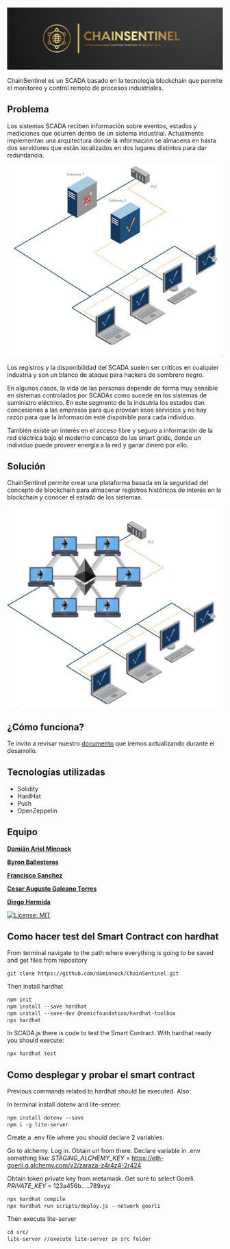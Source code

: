 
![image](https://github.com/daminnock/ChainSentinel/blob/main/images/Logo.png)

ChainSentinel es un SCADA basado en la tecnología blockchain que permite el monitoreo y control remoto de procesos industriales.

## Problema

Los sistemas SCADA reciben información sobre eventos, estados y mediciones que ocurren dentro de un sistema industrial.
Actualmente implementan una arquitectura donde la información se almacena en hasta dos servidores que están localizados en dos lugares distintos para dar redundancia.

![image](https://github.com/daminnock/ChainSentinel/blob/main/images/Redundant_Convencional_SCADA_Architecture.JPG)

Los registros y la disponibilidad del SCADA suelen ser críticos en cualquier industria y son un blanco de ataque para hackers de sombrero negro.

En algunos casos, la vida de las personas depende de forma muy sensible en sistemas controlados por SCADAs como sucede en los sistemas de suministro eléctrico. En este segmento de la indsutria los estados dan concesiones a las empresas para que provean esos servicios y no hay razón para que la información esté disponible para cada individuo.

También existe un interés en el acceso libre y seguro a información de la red eléctrica bajo el moderno concepto de las smart grids, donde un individuo puede proveer energía a la red y ganar dinero por ello.


## Solución

ChainSentinel permite crear una plataforma basada en la seguridad del concepto de blockchain para almacenar registros históricos de interés en la blockchain y conocer el estado de los sistemas.

![image](https://github.com/daminnock/ChainSentinel/blob/main/images/Blockchain_SCADA_Architecture.JPG)


## ¿Cómo funciona?

Te invito a revisar nuestro [documento](https://github.com/daminnock/ChainSentinel/blob/main/descentralized_SCADA.pdf) que iremos actualizando durante el desarrollo.


## Tecnologías utilizadas

  - Solidity
  - HardHat
  - Push
  - OpenZeppelin

## Equipo

[**Damián Ariel Minnock**](https://github.com/daminnock)

[**Byron Ballesteros**](https://github.com/byronfba)

[**Francisco Sanchez**](https://github.com/fjsanchezm)

[**Cesar Augusto Galeano Torres**](https://github.com/cesargaleano)

[**Diego Hermida**](https://github.com/die-h)


[![License: MIT](https://img.shields.io/badge/License-MIT-yellow.svg)](https://opensource.org/licenses/MIT)

## Como hacer test del Smart Contract con hardhat

From terminal navigate to the path where everything is going to be saved and get files from repository
```
git clone https://github.com/daminnock/ChainSentinel.git
```
Then install hardhat
```
npm init
npm install --save hardhat
npm install --save-dev @nomicfoundation/hardhat-toolbox
npx hardhat
```
In SCADA.js there is code to test the Smart Contract. With hardhat ready you should execute:
```
npx hardhat test
```

## Como desplegar y probar el smart contract
Previous commands related to hardhat should be executed. Also:

In terminal install dotenv and lite-server:
```
npm install dotenv --save
npm i -g lite-server 
```

Create a .env file where you should declare 2 variables:

Go to alchemy. Log in. Obtain url from there. Declare variable in .env something like:
*STAGING_ALCHEMY_KEY* = https://eth-goerli.g.alchemy.com/v2/zaraza-z4r4z4-2r424

Obtain token private key from metamask. Get sure to select Goerli.
*PRIVATE_KEY* = 123a456b.....789xyz

```
npx hardhat compile
npx hardhat run scripts/deploy.js --network goerli
```
Then execute lite-server
```
cd src/
lite-server //execute lite-server in src folder
```






